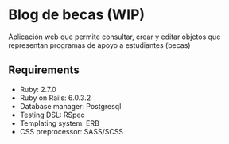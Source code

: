 # Blog de becas (WIP)

Aplicación web que permite consultar, crear y editar objetos que representan programas de apoyo a estudiantes (becas)

## Requirements
- Ruby: 2.7.0
- Ruby on Rails: 6.0.3.2
- Database manager: Postgresql
- Testing DSL: RSpec
- Templating system: ERB
- CSS preprocessor: SASS/SCSS
